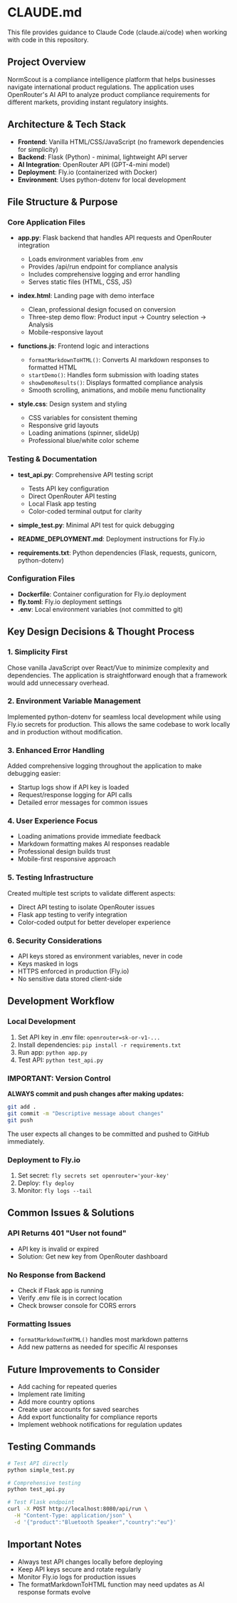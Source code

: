 # CLAUDE.md

This file provides guidance to Claude Code (claude.ai/code) when working with code in this repository.

## Project Overview
NormScout is a compliance intelligence platform that helps businesses navigate international product regulations. The application uses OpenRouter's AI API to analyze product compliance requirements for different markets, providing instant regulatory insights.

## Architecture & Tech Stack
- **Frontend**: Vanilla HTML/CSS/JavaScript (no framework dependencies for simplicity)
- **Backend**: Flask (Python) - minimal, lightweight API server
- **AI Integration**: OpenRouter API (GPT-4-mini model)
- **Deployment**: Fly.io (containerized with Docker)
- **Environment**: Uses python-dotenv for local development

## File Structure & Purpose

### Core Application Files
- **app.py**: Flask backend that handles API requests and OpenRouter integration
  - Loads environment variables from .env
  - Provides /api/run endpoint for compliance analysis
  - Includes comprehensive logging and error handling
  - Serves static files (HTML, CSS, JS)

- **index.html**: Landing page with demo interface
  - Clean, professional design focused on conversion
  - Three-step demo flow: Product input → Country selection → Analysis
  - Mobile-responsive layout

- **functions.js**: Frontend logic and interactions
  - `formatMarkdownToHTML()`: Converts AI markdown responses to formatted HTML
  - `startDemo()`: Handles form submission with loading states
  - `showDemoResults()`: Displays formatted compliance analysis
  - Smooth scrolling, animations, and mobile menu functionality

- **style.css**: Design system and styling
  - CSS variables for consistent theming
  - Responsive grid layouts
  - Loading animations (spinner, slideUp)
  - Professional blue/white color scheme

### Testing & Documentation
- **test_api.py**: Comprehensive API testing script
  - Tests API key configuration
  - Direct OpenRouter API testing
  - Local Flask app testing
  - Color-coded terminal output for clarity

- **simple_test.py**: Minimal API test for quick debugging
- **README_DEPLOYMENT.md**: Deployment instructions for Fly.io
- **requirements.txt**: Python dependencies (Flask, requests, gunicorn, python-dotenv)

### Configuration Files
- **Dockerfile**: Container configuration for Fly.io deployment
- **fly.toml**: Fly.io deployment settings
- **.env**: Local environment variables (not committed to git)

## Key Design Decisions & Thought Process

### 1. **Simplicity First**
Chose vanilla JavaScript over React/Vue to minimize complexity and dependencies. The application is straightforward enough that a framework would add unnecessary overhead.

### 2. **Environment Variable Management**
Implemented python-dotenv for seamless local development while using Fly.io secrets for production. This allows the same codebase to work locally and in production without modification.

### 3. **Enhanced Error Handling**
Added comprehensive logging throughout the application to make debugging easier:
- Startup logs show if API key is loaded
- Request/response logging for API calls
- Detailed error messages for common issues

### 4. **User Experience Focus**
- Loading animations provide immediate feedback
- Markdown formatting makes AI responses readable
- Professional design builds trust
- Mobile-first responsive approach

### 5. **Testing Infrastructure**
Created multiple test scripts to validate different aspects:
- Direct API testing to isolate OpenRouter issues
- Flask app testing to verify integration
- Color-coded output for better developer experience

### 6. **Security Considerations**
- API keys stored as environment variables, never in code
- Keys masked in logs
- HTTPS enforced in production (Fly.io)
- No sensitive data stored client-side

## Development Workflow

### Local Development
1. Set API key in .env file: `openrouter=sk-or-v1-...`
2. Install dependencies: `pip install -r requirements.txt`
3. Run app: `python app.py`
4. Test API: `python test_api.py`

### IMPORTANT: Version Control
**ALWAYS commit and push changes after making updates:**
```bash
git add .
git commit -m "Descriptive message about changes"
git push
```
The user expects all changes to be committed and pushed to GitHub immediately.

### Deployment to Fly.io
1. Set secret: `fly secrets set openrouter='your-key'`
2. Deploy: `fly deploy`
3. Monitor: `fly logs --tail`

## Common Issues & Solutions

### API Returns 401 "User not found"
- API key is invalid or expired
- Solution: Get new key from OpenRouter dashboard

### No Response from Backend
- Check if Flask app is running
- Verify .env file is in correct location
- Check browser console for CORS errors

### Formatting Issues
- `formatMarkdownToHTML()` handles most markdown patterns
- Add new patterns as needed for specific AI responses

## Future Improvements to Consider
- Add caching for repeated queries
- Implement rate limiting
- Add more country options
- Create user accounts for saved searches
- Add export functionality for compliance reports
- Implement webhook notifications for regulation updates

## Testing Commands
```bash
# Test API directly
python simple_test.py

# Comprehensive testing
python test_api.py

# Test Flask endpoint
curl -X POST http://localhost:8080/api/run \
  -H "Content-Type: application/json" \
  -d '{"product":"Bluetooth Speaker","country":"eu"}'
```

## Important Notes
- Always test API changes locally before deploying
- Keep API keys secure and rotate regularly
- Monitor Fly.io logs for production issues
- The formatMarkdownToHTML function may need updates as AI response formats evolve
